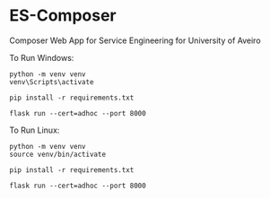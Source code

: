 # ES-Composer
Composer Web App for Service Engineering for University of Aveiro


To Run Windows:

    python -m venv venv
    venv\Scripts\activate

    pip install -r requirements.txt

    flask run --cert=adhoc --port 8000

To Run Linux:

    python -m venv venv
    source venv/bin/activate

    pip install -r requirements.txt

    flask run --cert=adhoc --port 8000
